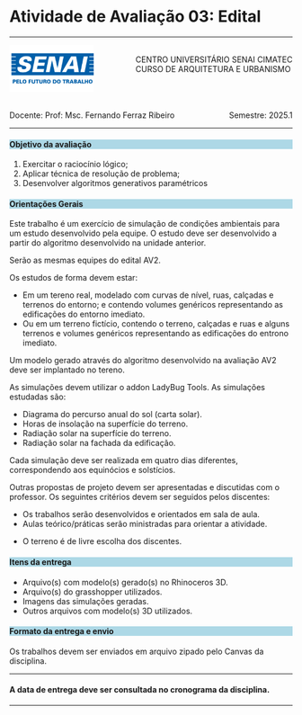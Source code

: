 # Atividade de Avaliação 03: Edital 

-----

<div style= "align: top;">

<span style="float: left;">
<img src="../../../figs_gerais/senai_logo.png" width="150">

</span>
<span style="float: right;"><br>
CENTRO UNIVERSITÁRIO SENAI CIMATEC <br>
CURSO DE ARQUITETURA E URBANISMO

</span>


</div>

<br><br><br><br><br><br>


<div>
    <span style="float: left;">Docente: Prof: Msc. Fernando Ferraz Ribeiro</span>
    <span style="float: right;">Semestre: 2025.1</span>
</div>

<br>

-----


<h4 style="background : lightblue;">

Objetivo da avaliação

</h4>

1. Exercitar o raciocínio lógico;
2. Aplicar técnica de resolução de problema;
3. Desenvolver algoritmos generativos paramétricos
<h4 style="background:lightblue">
Orientações Gerais
</h4>

Este trabalho é um exercício de simulação de condições ambientais para um estudo desenvolvido pela equipe. O estudo deve ser desenvolvido a partir do algoritmo desenvolvido na unidade anterior.

Serão as mesmas equipes do edital AV2.

Os estudos de forma devem estar:

* Em um tereno real, modelado com curvas de nível, ruas, calçadas e terrenos do entorno; e contendo volumes genéricos representando as edificações do entorno imediato.
* Ou em um terreno fictício, contendo o terreno, calçadas e ruas e alguns terrenos e volumes genéricos representando as edificações do entrono imediato.

Um modelo gerado através do algoritmo desenvolvido na avaliação AV2 deve ser implantado no tereno.

As simulações devem utilizar o addon LadyBug Tools. As simulações estudadas são:

* Diagrama do percurso anual do sol (carta solar).
* Horas de insolação na superfície do terreno.
* Radiação solar na superfície do terreno.
* Radiação solar na fachada da edificação.

Cada simulação deve ser realizada em quatro dias diferentes, correspondendo aos equinócios e solstícios.

Outras propostas de projeto devem ser apresentadas e discutidas com o professor. Os seguintes critérios devem ser seguidos pelos discentes:

* Os trabalhos serão desenvolvidos e orientados em sala de aula.
* Aulas teórico/práticas serão ministradas para orientar a atividade.
<!-- * Os projetos devem ser implantados em um terreno real, levando em conta o entrono e a topografia. -->
* O terreno é de livre escolha dos discentes.

<h4 style="background:lightblue">
Itens da entrega
</h4>

* Arquivo(s) com modelo(s) gerado(s) no Rhinoceros 3D.
* Arquivo(s) do grasshopper utilizados.
* Imagens das simulações geradas.
* Outros arquivos com modelo(s) 3D utilizados.

<h4 style="background:lightblue"> Formato da entrega e envio</h4>

  Os trabalhos devem ser enviados em arquivo zipado pelo Canvas da disciplina.


_______________

#### A data de entrega deve ser consultada no cronograma da disciplina.


_______________